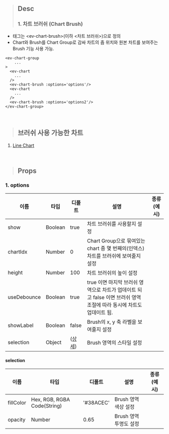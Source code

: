 >## Desc
>### 1. 차트 브러쉬 (Chart Brush)
 - 태그는 &lt;ev-chart-brush&gt;(이하 <차트 브러쉬>)으로 정의
 - Chart와 Brush를 Chart Group로 감싸 차트의 줌 위치와 원본 차트를 보여주는 Brush 기능 사용 가능.

```
<ev-chart-group
    ...
>
  <ev-chart
    ...
  />
  <ev-chart-brush :options='options'/>
  <ev-chart
    ...
  />
  <ev-chart-brush :options='options2'/>
</ev-chart-group>
```   
<br/>
   
>## 브러쉬 사용 가능한 차트
1. [Line Chart](../lineChart)

<br/>

>## Props
### 1. options
| 이름          | 타입      | 디폴트                | 설명                                                                      | 종류(예시)                       | 
|-------------|---------|--------------------|-------------------------------------------------------------------------|---------------------------------------------------|
| show        | Boolean | true               | 차트 브러쉬를 사용할지 설정                                                         |                              |
| chartIdx    | Number  | 0                  | Chart Group으로 묶여있는 chart 중 몇 번째의(인덱스) 차트를 브러쉬에 보여줄지 설정                  |                              |
| height      | Number  | 100                | 차트 브러쉬의 높이 설정                                                           |                                 |
| useDebounce | Boolean | true               | true 이면 마지막 브러쉬 영역으로 차트가 업데이트 되고 false 이면 브러쉬 영역 조절에 따라 동시에 차트도 업데이트 됨. |                                 |
| showLabel   | Boolean | false              | Brush의 x, y 축 라벨을 보여줄지 설정                                               |                                 |
| selection   | Object  | ([상세](#selection)) | Brush 영역의 스타일 설정                                                        |                                 |

#### selection
| 이름         | 타입      | 디폴트  | 설명              | 종류(예시)                       | 
|------------|---------|------|-----------------|---------------------------------------------------|
| fillColor  | Hex, RGB, RGBA Code(String) | '#38ACEC' | Brush 영역 색상 설정  |                              |
| opacity    | Number  | 0.65 | Brush 영역 투명도 설정 |                              |